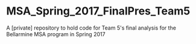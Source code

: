 # MSA_Spring_2017_FinalPres_Team5
A [private] repository to hold code for Team 5's final analysis for the Bellarmine MSA program in Spring 2017
